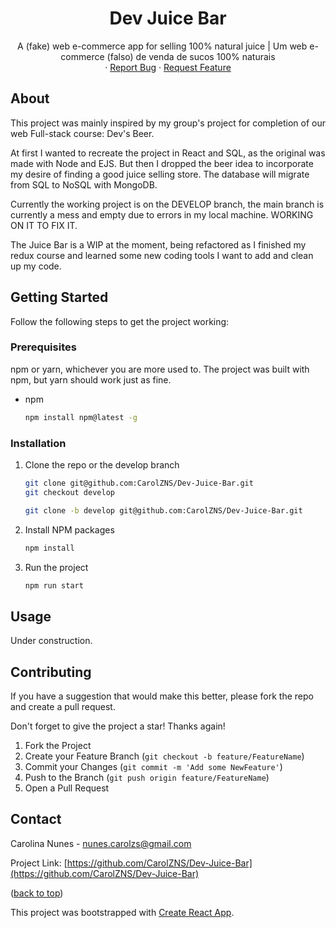 <a name="readme-top"></a>

<div align="center">
  <h1 align="center">Dev Juice Bar</h1>

  <p align="center">
    A (fake) web e-commerce app for selling 100% natural juice | Um web e-commerce (falso) de venda de sucos 100% naturais
    <br/>
    ·
    <a href="https://github.com/CarolZNS/Dev-Juice-Bar/issues">Report Bug</a>
    ·
    <a href="https://github.com/CarolZNS/Dev-Juice-Bar/issues">Request Feature</a>
  </p>
</div>

## About

This project was mainly inspired by my group's project for completion of our web Full-stack course: Dev's Beer.

At first I wanted to recreate the project in React and SQL, as the original was made with Node and EJS. But then I dropped the beer idea to incorporate my desire of finding a good juice selling store. The database will migrate from SQL to NoSQL with MongoDB.

Currently the working project is on the DEVELOP branch, the main branch is currently a mess and empty due to errors in my local machine. WORKING ON IT TO FIX IT.

The Juice Bar is a WIP at the moment, being refactored as I finished my redux course and learned some new coding tools I want to add and clean up my code.

## Getting Started

Follow the following steps to get the project working:

### Prerequisites

npm or yarn, whichever you are more used to. The project was built with npm, but yarn should work just as fine.
* npm
  ```sh
  npm install npm@latest -g
  ```

### Installation


1. Clone the repo or the develop branch
   ```sh
   git clone git@github.com:CarolZNS/Dev-Juice-Bar.git
   git checkout develop
   ```
   ```sh
   git clone -b develop git@github.com:CarolZNS/Dev-Juice-Bar.git
   ```
2. Install NPM packages
   ```sh
   npm install
   ```
3. Run the project
   ```sh
   npm run start
   ```


<!-- USAGE EXAMPLES -->
## Usage
Under construction.


<!-- CONTRIBUTING -->
## Contributing


If you have a suggestion that would make this better, please fork the repo and create a pull request.

Don't forget to give the project a star! Thanks again!

1. Fork the Project
2. Create your Feature Branch (`git checkout -b feature/FeatureName`)
3. Commit your Changes (`git commit -m 'Add some NewFeature'`)
4. Push to the Branch (`git push origin feature/FeatureName`)
5. Open a Pull Request


<!-- CONTACT -->
## Contact

Carolina Nunes - nunes.carolzs@gmail.com

Project Link: [https://github.com/CarolZNS/Dev-Juice-Bar](https://github.com/CarolZNS/Dev-Juice-Bar)

<p align="left">(<a href="#readme-top">back to top</a>)</p>


This project was bootstrapped with [Create React App](https://github.com/facebook/create-react-app).
